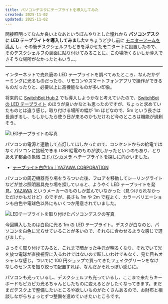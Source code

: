 ```yaml
---
title: パソコンデスクにテープライトを導入してみた
created: 2025-11-02
updated: 2025-11-02
---
```


間接照明ってなんか良いよなあというぼんやりとした憧れから **パソコンデスクに LED テープライトを導入してみました💡** ちょうど少し前に [モニターアームを導入](/blog/20250812/) し、その後デスクシェルフもどきを浮かせたモニター下に設置したので、そのデスクシェルフの裏面に貼り付けてみることに。この場所くらいしか導入できそうな場所がなかったともいう…。

---

インターネットで売れ筋の LED テープライトを調べてみたところ、なんだかゲーミングに光るものだったり、リモコンやスマートフォンアプリで操作ができるものだったりと、必要以上に高機能なものが多い印象。

将来的に [SwitchBot Hub 2](https://www.switchbot.jp/pages/switchbot-hub2) でも導入しようかなと考えていたので、[SwitchBot の LED テープライト](https://www.switchbot.jp/pages/strip-light) のほうが良いかなとも思ったのですが、ちょっと求めていたものとは違う感じ。取り付ける場所の幅が 1m ほどなので、5m という長さは長過ぎるし、もしかしたら使う日が来るのかもだけれど今のところは機能が過剰そう。

![LEDテープライトの写真](206e92d1-d0cb-494e-38a8-268dc3caef00)

パソコンの電源と連動して点灯してほしかったので、コンセントからの給電ではなくパソコンに接続できる USB 給電のものが欲しかったというのもあり、とりあえず都会の象徴 [ヨドバシカメラ](https://www.yodobashi.com/ec/store/0081/) へテープライトを探しに向かいました。

- [テープライト白色1m｜YAZAWA CORPORATION](https://www.yazawa.co.jp/products/item/76083/)

パソコンの周辺機器売り場をうろついた後、フロアを移動してシーリングライトなどが並ぶ照明器具売り場を探していると、ようやく LED テープライトを発見。[YAZAWA](https://www.yazawa.co.jp/) というメーカーのものしか並んでいなかった（見つけられなかっただけかもだけど）のですが、長さも 1m や 2m で程よく、カラーバリエーションも白色や電球色以外にもいくつか用意されていました。

![LEDテープライトを取り付けたパソコンデスクの写真](d3d29818-2a70-4d47-5570-8717ba936600)

今回購入したのは白色に光る 1m の LED テープライト。デスクが白なのと、パソコンを白色に光らせていることが多いので、それらに合わせるような感じで選びました。

さっそく取り付けてみると、これまで暗かった手元が明るくなり、それでいて光を放つ電球が直接視界に入るわけではないので眩しいわけでもなく、見た目もオシャレな感じ。ついでに 100 円ショップで買ってきたフェイクグリーンをなけなしのセンスを振り絞って配置すれば、なんだかそれっぽい感じに。

パソコンも光っているし、デスクシェルフも光っているし、ここまで来たらキーボードもピカピカ光るちゃんとしたものに変えるとかしたくなってきます。まだまだデスク上で整備したいところや欲しいものがたくさんあるので、お財布と相談しながらちょっとずつ整備を進めていきたいところです。
